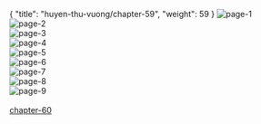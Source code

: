{ "title": "huyen-thu-vuong/chapter-59", "weight": 59 }
<img src="huyen-thu-vuong_0059_01-a5b16cd1c316ec1a36e5dfc5f2999543.webp" alt="page-1" origin="https://3.bp.blogspot.com/-EJ_f586qjmE/Vz7H4ezqeFI/AAAAAAAHE6I/oqwsdjbPEV8/s0/Huyen-Thu-Vuong-Chapter-59-P-2.jpg"><br/>
<img src="huyen-thu-vuong_0059_02-f0958be2a2bceef8b5931b4d12faed81.webp" alt="page-2" origin="https://3.bp.blogspot.com/-hScO0GHalnc/Vz7H5dHxWwI/AAAAAAAHE6M/wPdjEaNBuxc/s0/Huyen-Thu-Vuong-Chapter-59-P-3.jpg"><br/>
<img src="huyen-thu-vuong_0059_03-c263d68ddf4eadf4daa5acf3661e1475.webp" alt="page-3" origin="https://3.bp.blogspot.com/-do0fGDdtZU8/Vz7H6oHWElI/AAAAAAAHE6Q/KIp6O1isy5o/s0/Huyen-Thu-Vuong-Chapter-59-P-4.jpg"><br/>
<img src="huyen-thu-vuong_0059_04-6668853ab70c3d8f1c6d8f31106f6851.webp" alt="page-4" origin="https://3.bp.blogspot.com/-g7N_ogJDEQA/Vz7H7iTVe_I/AAAAAAAHE6U/7hOoAEYTvYU/s0/Huyen-Thu-Vuong-Chapter-59-P-5.jpg"><br/>
<img src="huyen-thu-vuong_0059_05-70c350026f4378de072801ab76435c6d.webp" alt="page-5" origin="https://3.bp.blogspot.com/--ATXiLjTd-4/Vz7H8yhe6EI/AAAAAAAHE6Y/gfbHp2gAVuM/s0/Huyen-Thu-Vuong-Chapter-59-P-6.jpg"><br/>
<img src="huyen-thu-vuong_0059_06-18da41d0af5980997ec32fdb01e145d2.webp" alt="page-6" origin="https://3.bp.blogspot.com/-Aiqr242-p38/Vz7H94QaiUI/AAAAAAAHE6c/JyPTl0RPSWM/s0/Huyen-Thu-Vuong-Chapter-59-P-7.jpg"><br/>
<img src="huyen-thu-vuong_0059_07-38cec137b227caa315acfe25aa23bfee.webp" alt="page-7" origin="https://3.bp.blogspot.com/-ws0UOLrX-28/Vz7H-_BfoEI/AAAAAAAHE6g/Y6coMzfxJpE/s0/Huyen-Thu-Vuong-Chapter-59-P-8.jpg"><br/>
<img src="huyen-thu-vuong_0059_08-c731a457cb754f4fdd0e44fd55af3bf0.webp" alt="page-8" origin="https://3.bp.blogspot.com/-Gi0GTUXHWUo/Vz7IAHe_BZI/AAAAAAAHE6k/Vol_s0NLPEI/s0/Huyen-Thu-Vuong-Chapter-59-P-9.jpg"><br/>
<img src="huyen-thu-vuong_0059_09-759d477a2fafa28e854851dcc835f5d0.webp" alt="page-9" origin="https://3.bp.blogspot.com/-PcpbuF3S9cE/Vz7IBYs0g2I/AAAAAAAHE6o/D1APHbU866c/s0/Huyen-Thu-Vuong-Chapter-59-P-10.jpg"><br/>
<br/><a class="nextchap" href="/huyen-thu-vuong/chapter-60">chapter-60</a>
